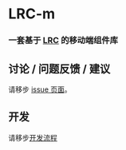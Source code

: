 # LRC-m

### 一套基于 [LRC](https://lrc.jd.com) 的移动端组件库


## 讨论 / 问题反馈 / 建议

请移步 [issue 页面](http://git.jd.com/JDC-FE/lrc-m/issues)。

## 开发

请移步[开发流程](http://git.jd.com/JDC-FE/lrc-m/blob/dev/开发流程.md)
